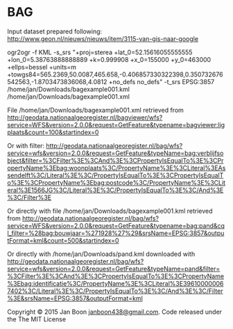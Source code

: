 # BAG 
Input dataset prepared following: http://www.geon.nl/nieuws/nieuws/item/3115-van-gis-naar-google

ogr2ogr -f KML -s_srs "+proj=sterea +lat_0=52.15616055555555 +lon_0=5.38763888888889 +k=0.999908 +x_0=155000 +y_0=463000 +ellps=bessel +units=m +towgs84=565.2369,50.0087,465.658,-0.406857330322398,0.350732676542563,-1.8703473836068,4.0812 +no_defs no_defs" -t_srs EPSG:3857 /home/jan/Downloads/bagexample001.kml /home/jan/Downloads/bagexample001.xml

File /home/jan/Downloads/bagexample001.xml retrieved from
http://geodata.nationaalgeoregister.nl/bagviewer/wfs?service=WFS&version=2.0.0&request=GetFeature&typename=bagviewer:ligplaats&count=100&startindex=0

Or with filter:
http://geodata.nationaalgeoregister.nl/bag/wfs?service=wfs&version=2.0.0&request=GetFeature&typeName=bag:verblijfsobject&filter=%3CFilter%3E%3CAnd%3E%3CPropertyIsEqualTo%3E%3CPropertyName%3Ebag:woonplaats%3C/PropertyName%3E%3CLiteral%3EAssendelft%3C/Literal%3E%3C/PropertyIsEqualTo%3E%3CPropertyIsEqualTo%3E%3CPropertyName%3Ebag:postcode%3C/PropertyName%3E%3CLiteral%3E1566JG%3C/Literal%3E%3C/PropertyIsEqualTo%3E%3C/And%3E%3C/Filter%3E

Or directly with file /home/jan/Downloads/bagexample001.kml retrieved from
http://geodata.nationaalgeoregister.nl/bag/wfs?service=WFS&version=2.0.0&request=GetFeature&typename=bag:pand&cql_filter=%28bag:bouwjaar=%271928%27%29&srsName=EPSG:3857&outputFormat=kml&count=500&startindex=0

Or directly with /home/jan/Downloads/pand.kml downloaded with
http://geodata.nationaalgeoregister.nl/bag/wfs?service=wfs&version=2.0.0&request=GetFeature&typeName=pand&filter=%3CFilter%3E%3CAnd%3E%3CPropertyIsEqualTo%3E%3CPropertyName%3Ebag:identificatie%3C/PropertyName%3E%3CLiteral%3E396100000067402%3C/Literal%3E%3C/PropertyIsEqualTo%3E%3C/And%3E%3C/Filter%3E&srsName=EPSG:3857&outputFormat=kml

Copyright © 2015 Jan Boon janboon438@gmail.com. Code released under the The MIT License 

